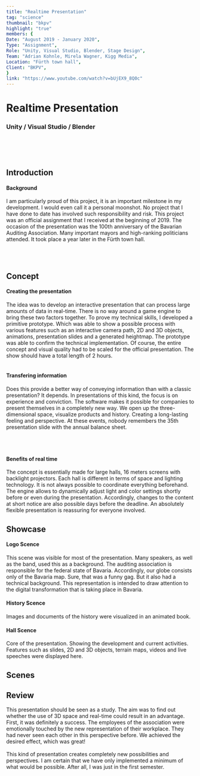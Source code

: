 ```yaml
---
title: "Realtime Presentation"
tag: "science"
thumbnail: "bkpv"
highlight: "true"
members: {
Date: "August 2019 - January 2020",
Type: "Assignment",         
Role: "Unity, Visual Studio, Blender, Stage Design",
Team: "Adrian Kohnle, Mirela Wagner, Kigg Media",
Location: "Fürth town hall",
Client: "BKPV",
}
link: "https://www.youtube.com/watch?v=bUjEX9_8Q0c"
---
```


# Realtime Presentation

### Unity / Visual Studio / Blender <br /> <br />

<team :link="link" :members="members" title="Media" type="Showcase"></team>

<br /> <br />

<image-loader height="large_wide" image="science/bkpv/intro"></image-loader>

## Introduction

#### Background

I am particularly proud of this project, it is an important milestone in my development. I would even call it a personal moonshot.
No project that I have done to date has involved such responsibility and risk. This project was an official assignment
that I received at the beginning of 2019. The occasion of the presentation was the 100th anniversary of the Bavarian Auditing Association.
Many important mayors and high-ranking politicians attended.
It took place a year later in the Fürth town hall.

<br /> <br />

<image-loader height="large_wide" image="science/bkpv/title"></image-loader>

## Concept

#### Creating the presentation

The idea was to develop an interactive presentation that can process large amounts of data in real-time. There is no way around a game engine to bring these two factors together. To prove my technical skills, I developed a primitive prototype. Which was able to show a possible process with various features such as an interactive camera path, 2D and 3D objects, animations, presentation slides and a generated heightmap. The prototype was able to confirm the technical implementation. Of course, the entire concept and visual quality had to be scaled for the official presentation. The show should have a total length of 2 hours.
<br /> <br />

#### Transfering information

Does this provide a better way of conveying information than with a classic presentation? It depends. In presentations of this kind, the focus is on experience and conviction. The software makes it possible for companies to present themselves in a completely new way. We open up the three-dimensional
space, visualize products and history. Creating a long-lasting feeling and perspective. At these events, nobody remembers the 35th presentation slide with the annual balance sheet.

<br /> <br />

#### Benefits of real time

The concept is essentially made for large halls, 16 meters screens with backlight projectors. Each hall is different in terms of space and lighting technology.
It is not always possible to coordinate everything beforehand. The engine allows to dynamically adjust light and color settings shortly before or even during the presentation. Accordingly, changes to the content at short notice are also possible days before the deadline. An absolutely flexible presentation is reassuring for everyone involved.

## Showcase

#### Logo Scence

This scene was visible for most of the presentation. Many speakers, as well as the band, used this as a background. The auditing association is responsible for the federal state of Bavaria. Accordingly, our globe consists only of the Bavaria map. Sure, that was a funny gag. But it also had a technical background. This representation is intended to draw attention to the digital transformation that is taking place in Bavaria.

<image-loader height="medium_wide" image="science/bkpv/intro"></image-loader>

#### History Scence

Images and documents of the history were visualized in an animated book.

<image-loader height="medium_wide" image="science/bkpv/history"></image-loader>

#### Hall Scence

Core of the presentation. Showing the development and current activities.
Features such as slides, 2D and 3D objects, terrain maps, videos and live speeches were displayed here.

<image-loader height="medium_portrait" image="science/bkpv/present"></image-loader>

## Scenes

<image-loader height="medium_portrait" image="science/bkpv/scenes"></image-loader>

## Review

This presentation should be seen as a study. The aim was to find out whether the use of 3D space and real-time could result in an advantage. First, it was definitely a success. The employees of the association were emotionally touched by the new representation of their workplace. They had never seen each other in this perspective before. We achieved the desired effect, which was great!
<br /> <br />
This kind of presentation creates completely new possibilities and perspectives. I am certain that we have only implemented a minimum of what would be possible. After all, I was just in the first semester.
